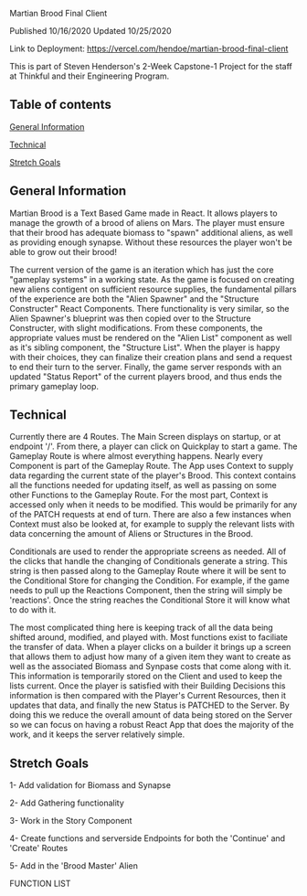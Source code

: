 Martian Brood Final Client

Published 10/16/2020
Updated 10/25/2020

Link to Deployment: https://vercel.com/hendoe/martian-brood-final-client

This is part of Steven Henderson's 2-Week Capstone-1 Project for the staff at Thinkful and their Engineering Program.

## Table of contents
[General Information](#general-info)

[Technical](#technical)

[Stretch Goals](#stretch-goals)

## General Information
Martian Brood is a Text Based Game made in React. It allows players to manage the growth of a brood of aliens on Mars. The player must ensure that their brood has adequate biomass to "spawn" additional aliens, as well as providing enough synapse. Without these resources the player won't be able to grow out their brood!

The current version of the game is an iteration which has just the core "gameplay systems" in a working state. As the game is focused on creating new aliens contigent on sufficient resource supplies, the fundamental pillars of the experience are both the "Alien Spawner" and the "Structure Constructer" React Components. There functionality is very similar, so the Alien Spawner's blueprint was then copied over to the Structure Constructer, with slight modifications. From these components, the appropriate values must be rendered on the "Alien List" component as well as it's sibling component, the "Structure List". When the player is happy with their choices, they can finalize their creation plans and send a request to end their turn to the server. Finally, the game server responds with an updated "Status Report" of the current players brood, and thus ends the primary gameplay loop.

## Technical
Currently there are 4 Routes. The Main Screen displays on startup, or at endpoint '/'. From there, a player can click on Quickplay to start a game. The Gameplay Route is where almost everything happens. Nearly every Component is part of the Gameplay Route. The App uses Context to supply data regarding the current state of the player's Brood. This context contains all the functions needed for updating itself, as well as passing on some other Functions to the Gameplay Route. For the most part, Context is accessed only when it needs to be modified. This would be primarily for any of the PATCH requests at end of turn. There are also a few instances when Context must also be looked at, for example to supply the relevant lists with data concerning the amount of Aliens or Structures in the Brood.

Conditionals are used to render the appropriate screens as needed. All of the clicks that handle the changing of Conditionals generate a string. This string is then passed along to the Gameplay Route where it will be sent to the Conditional Store for changing the Condition. For example, if the game needs to pull up the Reactions Component, then the string will simply be 'reactions'. Once the string reaches the Conditional Store it will know what to do with it.

The most complicated thing here is keeping track of all the data being shifted around, modified, and played with. Most functions exist to faciliate the transfer of data. When a player clicks on a builder it brings up a screen that allows them to adjust how many of a given item they want to create as well as the associated Biomass and Synpase costs that come along with it. This information is temporarily stored on the Client and used to keep the lists current. Once the player is satisfied with their Building Decisions this information is then compared with the Player's Current Resources, then it updates that data, and finally the new Status is PATCHED to the Server. By doing this we reduce the overall amount of data being stored on the Server so we can focus on having a robust React App that does the majority of the work, and it keeps the server relatively simple.

## Stretch Goals
1- Add validation for Biomass and Synapse

2- Add Gathering functionality

3- Work in the Story Component

4- Create functions and serverside Endpoints for both the 'Continue' and 'Create' Routes

5- Add in the 'Brood Master' Alien


FUNCTION LIST

